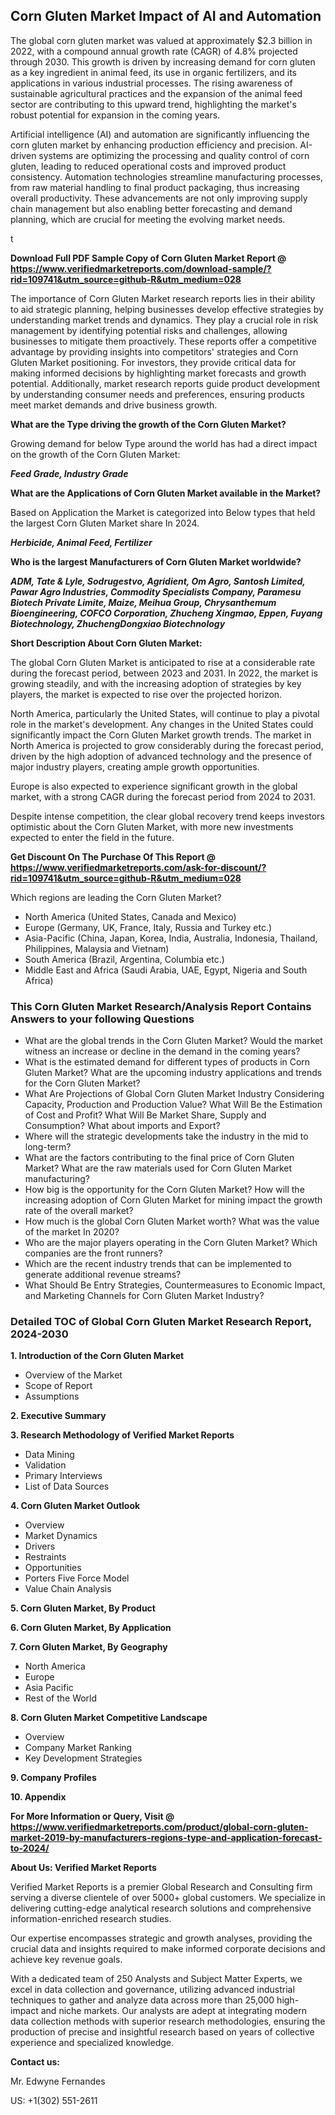 <h2>Corn Gluten Market Impact of AI and Automation</h2><p>The global corn gluten market was valued at approximately $2.3 billion in 2022, with a compound annual growth rate (CAGR) of 4.8% projected through 2030. This growth is driven by increasing demand for corn gluten as a key ingredient in animal feed, its use in organic fertilizers, and its applications in various industrial processes. The rising awareness of sustainable agricultural practices and the expansion of the animal feed sector are contributing to this upward trend, highlighting the market's robust potential for expansion in the coming years.</p><p>Artificial intelligence (AI) and automation are significantly influencing the corn gluten market by enhancing production efficiency and precision. AI-driven systems are optimizing the processing and quality control of corn gluten, leading to reduced operational costs and improved product consistency. Automation technologies streamline manufacturing processes, from raw material handling to final product packaging, thus increasing overall productivity. These advancements are not only improving supply chain management but also enabling better forecasting and demand planning, which are crucial for meeting the evolving market needs.</p>t</p><p id="" class=""><strong>Download Full PDF Sample Copy of Corn Gluten Market Report @ <a href="https://www.verifiedmarketreports.com/download-sample/?rid=109741&utm_source=github-R&utm_medium=028" target="_blank">https://www.verifiedmarketreports.com/download-sample/?rid=109741&utm_source=github-R&utm_medium=028</a></strong></p><p>The importance of&nbsp;Corn Gluten Market research reports lies in their ability to aid strategic planning, helping businesses develop effective strategies by understanding market trends and dynamics. They play a crucial role in risk management by identifying potential risks and challenges, allowing businesses to mitigate them proactively. These reports offer a competitive advantage by providing insights into competitors' strategies and Corn Gluten Market positioning. For investors, they provide critical data for making informed decisions by highlighting market forecasts and growth potential. Additionally, market research reports guide product development by understanding consumer needs and preferences, ensuring products meet market demands and drive business growth.</p><p><strong>What are the&nbsp;Type driving the growth of the Corn Gluten Market?</strong></p><p id="" class="">Growing demand for below Type around the world has had a direct impact on the growth of the Corn Gluten Market:</p><em><strong>Feed Grade, Industry Grade</strong></em></p><strong>What are the&nbsp;Applications&nbsp;of Corn Gluten Market available in the Market?</strong></p><p id="" class="">Based on Application the Market is categorized into Below types that held the largest Corn Gluten Market share In 2024.</p><em><strong>Herbicide, Animal Feed, Fertilizer</strong></em></p><strong>Who is the largest Manufacturers of Corn Gluten Market worldwide?</strong></p><p><em><strong>ADM, Tate & Lyle, Sodrugestvo, Agridient, Om Agro, Santosh Limited, Pawar Agro Industries, Commodity Specialists Company, Paramesu Biotech Private Limite, Maize, Meihua Group, Chrysanthemum Bioengineering, COFCO Corporation, Zhucheng Xingmao, Eppen, Fuyang Biotechnology, ZhuchengDongxiao Biotechnology</strong></em></p><p id="" class=""><strong>Short Description About Corn Gluten Market:</strong></p><p>The global Corn Gluten Market is anticipated to rise at a considerable rate during the forecast period, between 2023 and 2031. In 2022, the market is growing steadily, and with the increasing adoption of strategies by key players, the market is expected to rise over the projected horizon.</p><p>North America, particularly the United States, will continue to play a pivotal role in the market's development. Any changes in the United States could significantly impact the Corn Gluten Market growth trends. The market in North America is projected to grow considerably during the forecast period, driven by the high adoption of advanced technology and the presence of major industry players, creating ample growth opportunities.</p><p>Europe is also expected to experience significant growth in the global market, with a strong CAGR during the forecast period from 2024 to 2031.</p><p>Despite intense competition, the clear global recovery trend keeps investors optimistic about the Corn Gluten Market, with more new investments expected to enter the field in the future.</p><p id="" class=""><strong>Get Discount On The Purchase Of This Report @ <a href="https://www.verifiedmarketreports.com/ask-for-discount/?rid=109741&utm_source=github-R&utm_medium=028" target="_blank">https://www.verifiedmarketreports.com/ask-for-discount/?rid=109741&utm_source=github-R&utm_medium=028</a></strong></p>Which regions are leading the Corn Gluten Market?</p><ul><li>North America (United States, Canada and Mexico)</li><li>Europe (Germany, UK, France, Italy, Russia and Turkey etc.)</li><li>Asia-Pacific (China, Japan, Korea, India, Australia, Indonesia, Thailand, Philippines, Malaysia and Vietnam)</li><li>South America (Brazil, Argentina, Columbia etc.)</li><li>Middle East and Africa (Saudi Arabia, UAE, Egypt, Nigeria and South Africa)</li></ul><h3 id="" class="">This Corn Gluten Market Research/Analysis Report Contains Answers to your following Questions</h3><ul><li>What are the global trends in the Corn Gluten Market? Would the market witness an increase or decline in the demand in the coming years?</li><li>What is the estimated demand for different types of products in Corn Gluten Market? What are the upcoming industry applications and trends for the Corn Gluten Market?</li><li>What Are Projections of Global Corn Gluten Market Industry Considering Capacity, Production and Production Value? What Will Be the Estimation of Cost and Profit? What Will Be Market Share, Supply and Consumption? What about imports and Export?</li><li>Where will the strategic developments take the industry in the mid to long-term?</li><li>What are the factors contributing to the final price of Corn Gluten Market? What are the raw materials used for Corn Gluten Market manufacturing?</li><li>How big is the opportunity for the Corn Gluten Market? How will the increasing adoption of Corn Gluten Market for mining impact the growth rate of the overall market?</li><li>How much is the global Corn Gluten Market worth? What was the value of the market In 2020?</li><li>Who are the major players operating in the Corn Gluten Market? Which companies are the front runners?</li><li>Which are the recent industry trends that can be implemented to generate additional revenue streams?</li><li>What Should Be Entry Strategies, Countermeasures to Economic Impact, and Marketing Channels for Corn Gluten Market Industry?</li></ul><h3 id="" class="">Detailed TOC of Global Corn Gluten Market Research Report, 2024-2030</h3><p id="" class=""><strong>1. Introduction of the Corn Gluten Market</strong></p><ul><li>Overview of the Market</li><li>Scope of Report</li><li>Assumptions</li></ul><p id="" class=""><strong>2. Executive Summary</strong></p><p id="" class=""><strong>3. Research Methodology of Verified Market Reports</strong></p><ul><li>Data Mining</li><li>Validation</li><li>Primary Interviews</li><li>List of Data Sources</li></ul><p id="" class=""><strong>4. Corn Gluten Market Outlook</strong></p><ul><li>Overview</li><li>Market Dynamics</li><li>Drivers</li><li>Restraints</li><li>Opportunities</li><li>Porters Five Force Model</li><li>Value Chain Analysis</li></ul><p id="" class=""><strong>5. Corn Gluten Market, By Product</strong></p><p id="" class=""><strong>6. Corn Gluten Market, By Application</strong></p><p id="" class=""><strong>7. Corn Gluten Market, By Geography</strong></p><ul><li>North America</li><li>Europe</li><li>Asia Pacific</li><li>Rest of the World</li></ul><p id="" class=""><strong>8. Corn Gluten Market Competitive Landscape</strong></p><ul><li>Overview</li><li>Company Market Ranking</li><li>Key Development Strategies</li></ul><p id="" class=""><strong>9. Company Profiles</strong></p><p id="" class=""><strong>10. Appendix</strong></p><p id="" class=""><strong>For More Information or Query, Visit @ <a href="https://www.verifiedmarketreports.com/product/global-corn-gluten-market-2019-by-manufacturers-regions-type-and-application-forecast-to-2024/" target="_blank">https://www.verifiedmarketreports.com/product/global-corn-gluten-market-2019-by-manufacturers-regions-type-and-application-forecast-to-2024/</a></strong></p><p id="" class=""><strong>About Us: Verified Market Reports</strong></p><p id="" class="">Verified Market Reports is a premier Global Research and Consulting firm serving a diverse clientele of over 5000+ global customers. We specialize in delivering cutting-edge analytical research solutions and comprehensive information-enriched research studies.</p><p id="" class="">Our expertise encompasses strategic and growth analyses, providing the crucial data and insights required to make informed corporate decisions and achieve key revenue goals.</p><p id="" class="">With a dedicated team of 250 Analysts and Subject Matter Experts, we excel in data collection and governance, utilizing advanced industrial techniques to gather and analyze data across more than 25,000 high-impact and niche markets. Our analysts are adept at integrating modern data collection methods with superior research methodologies, ensuring the production of precise and insightful research based on years of collective experience and specialized knowledge.</p><p id="" class=""><strong>Contact us:</strong></p><p id="" class="">Mr. Edwyne Fernandes</p><p id="" class="">US: +1(302) 551-2611</p>